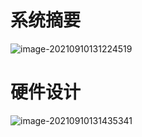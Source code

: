 # 系统摘要
![image-20210910131224519](D:\Work\Graduation\Notes\基于单片机的智能家居系统设计\宏观设计方向.assets\image-20210910131224519.png)

# 硬件设计
![image-20210910131435341](D:\Work\Graduation\Notes\基于单片机的智能家居系统设计\宏观设计方向.assets\image-20210910131435341.png)
